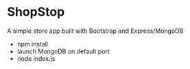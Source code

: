 # ShopStop
A simple store app built with Bootstrap and Express/MongoDB

* npm install
* launch MongoDB on default port
* node index.js
